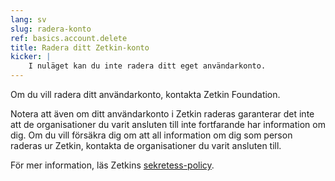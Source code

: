 ```yaml
---
lang: sv
slug: radera-konto
ref: basics.account.delete
title: Radera ditt Zetkin-konto
kicker: |
    I nuläget kan du inte radera ditt eget användarkonto.
---
```


Om du vill radera ditt användarkonto, kontakta Zetkin Foundation.

Notera att även om ditt användarkonto i Zetkin raderas garanterar det inte att
de organisationer du varit ansluten till inte fortfarande har information om
dig. Om du vill försäkra dig om att all information om dig som person raderas
ur Zetkin, kontakta de organisationer du varit ansluten till.

För mer information, läs Zetkins [sekretess-policy](http://zetkin.org/privacy).
